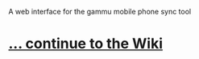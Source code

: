 A web interface for the gammu mobile phone sync tool

# [... continue to the Wiki](http://code.google.com/p/django-gammu/wiki/Home) #